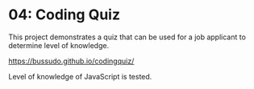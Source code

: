 # 04: Coding Quiz

This project demonstrates a quiz that can be used for a job applicant to determine level of knowledge.

https://bussudo.github.io/codingquiz/

Level of knowledge of JavaScript is tested.  

